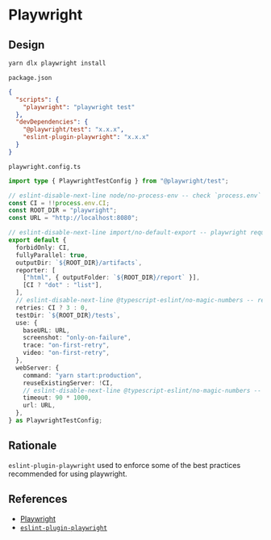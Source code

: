 # Playwright

## Design

```bash
yarn dlx playwright install
```

`package.json`

```json
{
  "scripts": {
    "playwright": "playwright test"
  },
  "devDependencies": {
    "@playwright/test": "x.x.x",
    "eslint-plugin-playwright": "x.x.x"
  }
}
```

`playwright.config.ts`

```typescript
import type { PlaywrightTestConfig } from "@playwright/test";

// eslint-disable-next-line node/no-process-env -- check `process.env` to detect ci environment
const CI = !!process.env.CI;
const ROOT_DIR = "playwright";
const URL = "http://localhost:8080";

// eslint-disable-next-line import/no-default-export -- playwright requires default export
export default {
  forbidOnly: CI,
  fullyParallel: true,
  outputDir: `${ROOT_DIR}/artifacts`,
  reporter: [
    ["html", { outputFolder: `${ROOT_DIR}/report` }],
    [CI ? "dot" : "list"],
  ],
  // eslint-disable-next-line @typescript-eslint/no-magic-numbers -- retries
  retries: CI ? 3 : 0,
  testDir: `${ROOT_DIR}/tests`,
  use: {
    baseURL: URL,
    screenshot: "only-on-failure",
    trace: "on-first-retry",
    video: "on-first-retry",
  },
  webServer: {
    command: "yarn start:production",
    reuseExistingServer: !CI,
    // eslint-disable-next-line @typescript-eslint/no-magic-numbers -- timeout
    timeout: 90 * 1000,
    url: URL,
  },
} as PlaywrightTestConfig;
```

## Rationale

`eslint-plugin-playwright` used to enforce some of the best practices recommended for using playwright.

## References

- [Playwright](https://playwright.dev/)
- [`eslint-plugin-playwright`](https://github.com/playwright-community/eslint-plugin-playwright)
